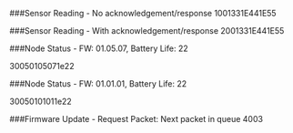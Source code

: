 ###Sensor Reading - No acknowledgement/response
1001331E441E55

###Sensor Reading - With acknowledgement/response
2001331E441E55

###Node Status - FW: 01.05.07, Battery Life: 22

30050105071e22

###Node Status - FW: 01.01.01, Battery Life: 22

30050101011e22

###Firmware Update - Request Packet: Next packet in queue
4003